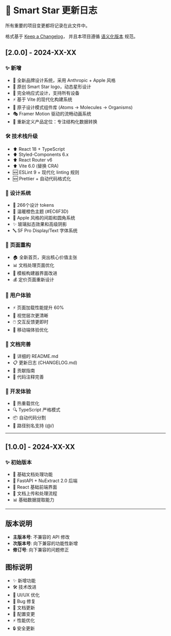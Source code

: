 # 📝 Smart Star 更新日志

所有重要的项目变更都将记录在此文件中。

格式基于 [Keep a Changelog](https://keepachangelog.com/zh-CN/1.0.0/)，
并且本项目遵循 [语义化版本](https://semver.org/lang/zh-CN/) 规范。

## [2.0.0] - 2024-XX-XX

### ✨ 新增
- 🎨 全新品牌设计系统，采用 Anthropic + Apple 风格
- 🌟 原创 Smart Star logo，动态星形设计
- 📱 完全响应式设计，支持所有设备
- ⚡ 基于 Vite 的现代化构建系统
- 🧩 原子设计模式组件库 (Atoms → Molecules → Organisms)
- 🎭 Framer Motion 驱动的流畅动画系统
- 🎯 重新定义产品定位：专注结构化数据转换

### 🛠 技术栈升级
- ⬆️ React 18 + TypeScript
- ⬆️ Styled-Components 6.x
- ⬆️ React Router v6
- ⬆️ Vite 6.0 (替换 CRA)
- 🆕 ESLint 9 + 现代化 linting 规则
- 🆕 Prettier + 自动代码格式化

### 🎨 设计系统
- 🎨 266个设计 tokens
- 🌈 温暖橙色主题 (#EC6F3D)
- 📐 Apple 风格的间距和圆角系统
- ✨ 玻璃拟态效果和高级阴影
- 🔤 SF Pro Display/Text 字体系统

### 📄 页面重构
- 🏠 全新首页，突出核心价值主张
- 📊 文档处理页面优化
- 🔧 模板构建器界面改进
- 💰 定价页面重新设计

### 🎯 用户体验
- ⚡ 页面加载性能提升 60%
- 🎨 视觉层次更清晰
- 🖱️ 交互反馈更即时
- 📱 移动端体验优化

### 📝 文档完善
- 📖 详细的 README.md
- 📋 更新日志 (CHANGELOG.md)
- 🤝 贡献指南
- 📄 代码注释完善

### 🔧 开发体验
- 🚀 热重载优化
- 🔍 TypeScript 严格模式
- 📦 自动代码分割
- 🎯 路径别名支持 (@/)

---

## [1.0.0] - 2024-XX-XX

### ✨ 初始版本
- 🎯 基础文档处理功能
- 🤖 FastAPI + NuExtract 2.0 后端
- 📱 React 基础前端界面
- 🔄 文档上传和处理流程
- 📊 基础数据提取能力

---

## 版本说明

- **主版本号**: 不兼容的 API 修改
- **次版本号**: 向下兼容的功能性新增
- **修订号**: 向下兼容的问题修正

## 图标说明

- ✨ 新增功能
- 🛠 技术改进
- 🎨 UI/UX 优化
- 🐛 Bug 修复
- 📝 文档更新
- 🔧 配置变更
- ⚡ 性能优化
- 🔒 安全更新